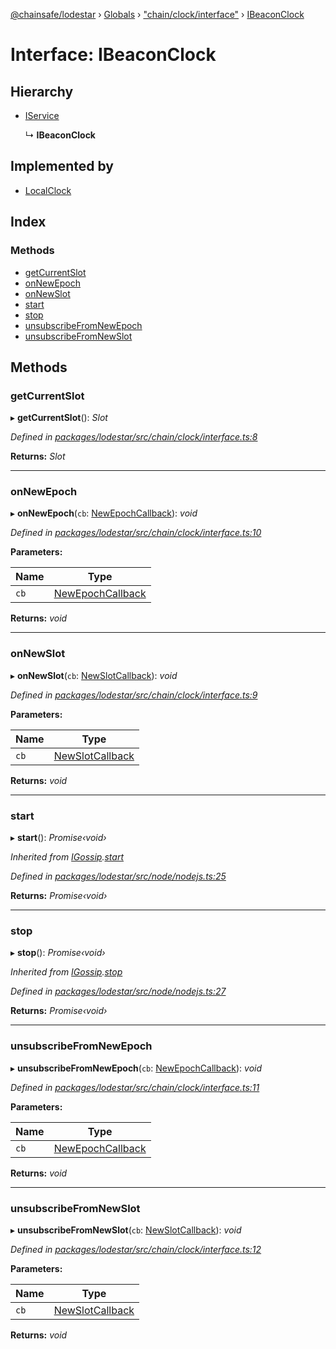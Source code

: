 [@chainsafe/lodestar](../README.md) › [Globals](../globals.md) › ["chain/clock/interface"](../modules/_chain_clock_interface_.md) › [IBeaconClock](_chain_clock_interface_.ibeaconclock.md)

# Interface: IBeaconClock

## Hierarchy

* [IService](_node_nodejs_.iservice.md)

  ↳ **IBeaconClock**

## Implemented by

* [LocalClock](../classes/_chain_clock_local_localclock_.localclock.md)

## Index

### Methods

* [getCurrentSlot](_chain_clock_interface_.ibeaconclock.md#getcurrentslot)
* [onNewEpoch](_chain_clock_interface_.ibeaconclock.md#onnewepoch)
* [onNewSlot](_chain_clock_interface_.ibeaconclock.md#onnewslot)
* [start](_chain_clock_interface_.ibeaconclock.md#start)
* [stop](_chain_clock_interface_.ibeaconclock.md#stop)
* [unsubscribeFromNewEpoch](_chain_clock_interface_.ibeaconclock.md#unsubscribefromnewepoch)
* [unsubscribeFromNewSlot](_chain_clock_interface_.ibeaconclock.md#unsubscribefromnewslot)

## Methods

###  getCurrentSlot

▸ **getCurrentSlot**(): *Slot*

*Defined in [packages/lodestar/src/chain/clock/interface.ts:8](https://github.com/ChainSafe/lodestar/blob/c806550/packages/lodestar/src/chain/clock/interface.ts#L8)*

**Returns:** *Slot*

___

###  onNewEpoch

▸ **onNewEpoch**(`cb`: [NewEpochCallback](../modules/_chain_clock_interface_.md#newepochcallback)): *void*

*Defined in [packages/lodestar/src/chain/clock/interface.ts:10](https://github.com/ChainSafe/lodestar/blob/c806550/packages/lodestar/src/chain/clock/interface.ts#L10)*

**Parameters:**

Name | Type |
------ | ------ |
`cb` | [NewEpochCallback](../modules/_chain_clock_interface_.md#newepochcallback) |

**Returns:** *void*

___

###  onNewSlot

▸ **onNewSlot**(`cb`: [NewSlotCallback](../modules/_chain_clock_interface_.md#newslotcallback)): *void*

*Defined in [packages/lodestar/src/chain/clock/interface.ts:9](https://github.com/ChainSafe/lodestar/blob/c806550/packages/lodestar/src/chain/clock/interface.ts#L9)*

**Parameters:**

Name | Type |
------ | ------ |
`cb` | [NewSlotCallback](../modules/_chain_clock_interface_.md#newslotcallback) |

**Returns:** *void*

___

###  start

▸ **start**(): *Promise‹void›*

*Inherited from [IGossip](_network_gossip_interface_.igossip.md).[start](_network_gossip_interface_.igossip.md#start)*

*Defined in [packages/lodestar/src/node/nodejs.ts:25](https://github.com/ChainSafe/lodestar/blob/c806550/packages/lodestar/src/node/nodejs.ts#L25)*

**Returns:** *Promise‹void›*

___

###  stop

▸ **stop**(): *Promise‹void›*

*Inherited from [IGossip](_network_gossip_interface_.igossip.md).[stop](_network_gossip_interface_.igossip.md#stop)*

*Defined in [packages/lodestar/src/node/nodejs.ts:27](https://github.com/ChainSafe/lodestar/blob/c806550/packages/lodestar/src/node/nodejs.ts#L27)*

**Returns:** *Promise‹void›*

___

###  unsubscribeFromNewEpoch

▸ **unsubscribeFromNewEpoch**(`cb`: [NewEpochCallback](../modules/_chain_clock_interface_.md#newepochcallback)): *void*

*Defined in [packages/lodestar/src/chain/clock/interface.ts:11](https://github.com/ChainSafe/lodestar/blob/c806550/packages/lodestar/src/chain/clock/interface.ts#L11)*

**Parameters:**

Name | Type |
------ | ------ |
`cb` | [NewEpochCallback](../modules/_chain_clock_interface_.md#newepochcallback) |

**Returns:** *void*

___

###  unsubscribeFromNewSlot

▸ **unsubscribeFromNewSlot**(`cb`: [NewSlotCallback](../modules/_chain_clock_interface_.md#newslotcallback)): *void*

*Defined in [packages/lodestar/src/chain/clock/interface.ts:12](https://github.com/ChainSafe/lodestar/blob/c806550/packages/lodestar/src/chain/clock/interface.ts#L12)*

**Parameters:**

Name | Type |
------ | ------ |
`cb` | [NewSlotCallback](../modules/_chain_clock_interface_.md#newslotcallback) |

**Returns:** *void*
